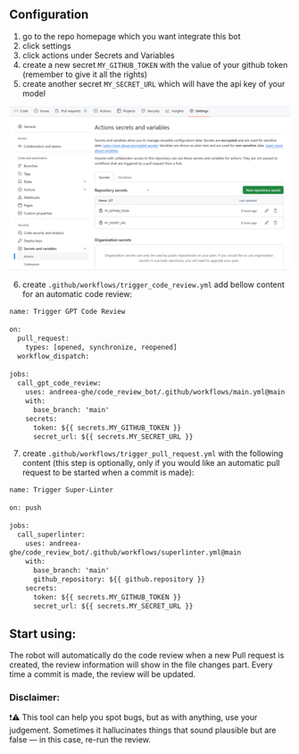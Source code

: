 ## Configuration

1. go to the repo homepage which you want integrate this bot
2. click settings
3. click actions under Secrets and Variables
4. create a new secret `MY_GITHUB_TOKEN` with the value of your github token (remember to give it all the rights)
5. create another secret `MY_SECRET_URL` which will have the api key of your model
   
![image that shows how to use secrets](https://github.com/andreea-ghe/code_review_bot/blob/main/secrets_photo.png?raw=true)

6. create `.github/workflows/trigger_code_review.yml` add bellow content for an automatic code review:
```
name: Trigger GPT Code Review

on:
  pull_request:
    types: [opened, synchronize, reopened]
  workflow_dispatch:

jobs:
  call_gpt_code_review:
    uses: andreea-ghe/code_review_bot/.github/workflows/main.yml@main
    with:
      base_branch: 'main'
    secrets:
      token: ${{ secrets.MY_GITHUB_TOKEN }}
      secret_url: ${{ secrets.MY_SECRET_URL }}
```
7. create `.github/workflows/trigger_pull_request.yml` with the following content (this step is optionally, only if you would
   like an automatic pull request to be started when a commit is made):
```
name: Trigger Super-Linter

on: push

jobs:
  call_superlinter:
    uses: andreea-ghe/code_review_bot/.github/workflows/superlinter.yml@main
    with:
      base_branch: 'main'
      github_repository: ${{ github.repository }}
    secrets:
      token: ${{ secrets.MY_GITHUB_TOKEN }}
      secret_url: ${{ secrets.MY_SECRET_URL }}
```

## Start using:

The robot will automatically do the code review when a new Pull request is created, the review information will show in the file 
changes part. Every time a commit is made, the review will be updated.

### Disclaimer:

❗️⚠️ This tool can help you spot bugs, but as with anything, use your judgement. Sometimes it hallucinates things that sound plausible but are false — in this case, re-run the review.
